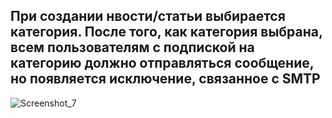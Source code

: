 ## При создании нвости/статьи выбирается категория. После того, как категория выбрана, всем пользователям с подпиской на категорию должно отправляться сообщение, но появляется исключение, связанное с SMTP
![Screenshot_7](https://github.com/user-attachments/assets/5f7db1bb-10c1-4d4f-b3e1-aecd18536d72)
